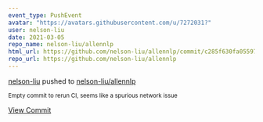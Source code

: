 ```yaml
---
event_type: PushEvent
avatar: "https://avatars.githubusercontent.com/u/7272031?"
user: nelson-liu
date: 2021-03-05
repo_name: nelson-liu/allennlp
html_url: https://github.com/nelson-liu/allennlp/commit/c285f630fa05597060dfdd79d7fd51195e57c780
repo_url: https://github.com/nelson-liu/allennlp
---
```


<a href='https://github.com/nelson-liu' target='_blank'>nelson-liu</a> pushed to <a href='https://github.com/nelson-liu/allennlp' target='_blank'>nelson-liu/allennlp</a>

<small>Empty commit to rerun CI, seems like a spurious network issue</small>

<a href='https://github.com/nelson-liu/allennlp/commit/c285f630fa05597060dfdd79d7fd51195e57c780' target='_blank'>View Commit</a>